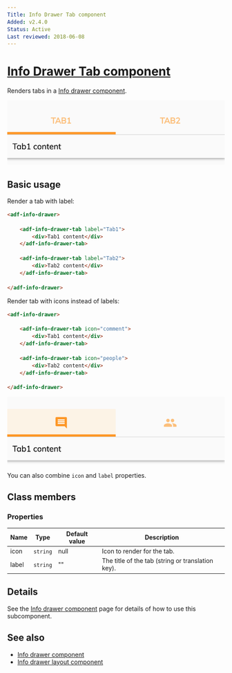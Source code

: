 ```yaml
---
Title: Info Drawer Tab component
Added: v2.4.0
Status: Active
Last reviewed: 2018-06-08
---
```


# [Info Drawer Tab component](../../../lib/core/info-drawer/info-drawer.component.ts "Defined in info-drawer.component.ts")

Renders tabs in a [Info drawer component](info-drawer.component.md).

![Info drawer screenshot](../../docassets/images/label-tab.png)

## Basic usage

Render a tab with label:

```html
<adf-info-drawer>

    <adf-info-drawer-tab label="Tab1">
        <div>Tab1 content</div>
    </adf-info-drawer-tab>

    <adf-info-drawer-tab label="Tab2">
        <div>Tab2 content</div>
    </adf-info-drawer-tab>

</adf-info-drawer>
```

Render tab with icons instead of labels:

```html
<adf-info-drawer>

    <adf-info-drawer-tab icon="comment">
        <div>Tab1 content</div>
    </adf-info-drawer-tab>

    <adf-info-drawer-tab icon="people">
        <div>Tab2 content</div>
    </adf-info-drawer-tab>

</adf-info-drawer>
```

![Info drawer screenshot](../../docassets/images/icon-tab.png)

You can also combine `icon` and `label` properties.

## Class members

### Properties

| Name | Type | Default value | Description |
| --- | --- | --- | --- |
| icon | `string` | null | Icon to render for the tab. |
| label | `string` | "" | The title of the tab (string or translation key). |

## Details

See the [Info drawer component](info-drawer.component.md) page for details of how to use this subcomponent.

## See also

*   [Info drawer component](info-drawer.component.md)
*   [Info drawer layout component](info-drawer-layout.component.md)
